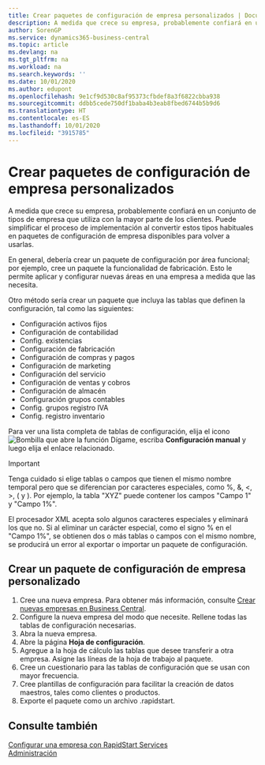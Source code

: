 ```yaml
---
title: Crear paquetes de configuración de empresa personalizados | Documentos de Microsoft
description: A medida que crece su empresa, probablemente confiará en un conjunto de tipos de empresa que utiliza con la mayor parte de los clientes. Puede simplificar el proceso de implementación al convertir estos tipos habituales en paquetes de configuración de empresa disponibles para volver a usarlas.
author: SorenGP
ms.service: dynamics365-business-central
ms.topic: article
ms.devlang: na
ms.tgt_pltfrm: na
ms.workload: na
ms.search.keywords: ''
ms.date: 10/01/2020
ms.author: edupont
ms.openlocfilehash: 9e1cf9d530c8af95373cfbdef8a3f6822cbba938
ms.sourcegitcommit: ddbb5cede750df1baba4b3eab8fbed6744b5b9d6
ms.translationtype: HT
ms.contentlocale: es-ES
ms.lasthandoff: 10/01/2020
ms.locfileid: "3915785"
---
```

# <a name="create-custom-company-configuration-packages"></a>Crear paquetes de configuración de empresa personalizados
A medida que crece su empresa, probablemente confiará en un conjunto de tipos de empresa que utiliza con la mayor parte de los clientes. Puede simplificar el proceso de implementación al convertir estos tipos habituales en paquetes de configuración de empresa disponibles para volver a usarlas.  

En general, debería crear un paquete de configuración por área funcional; por ejemplo, cree un paquete la funcionalidad de fabricación. Esto le permite aplicar y configurar nuevas áreas en una empresa a medida que las necesita.  

Otro método sería crear un paquete que incluya las tablas que definen la configuración, tal como las siguientes:  

-   Configuración activos fijos  
-   Configuración de contabilidad  
-   Config. existencias  
-   Configuración de fabricación  
-   Configuración de compras y pagos  
-   Configuración de marketing  
-   Configuración del servicio  
-   Configuración de ventas y cobros  
-   Configuración de almacén  
-   Configuración grupos contables  
-   Config. grupos registro IVA  
-   Config. registro inventario  

Para ver una lista completa de tablas de configuración, elija el icono ![Bombilla que abre la función Dígame](media/ui-search/search_small.png "Dígame qué desea hacer"), escriba **Configuración manual** y luego elija el enlace relacionado.  

> [!IMPORTANT]
> Tenga cuidado si elige tablas o campos que tienen el mismo nombre temporal pero que se diferencian por caracteres especiales, como %, &, <, >, ( y ). Por ejemplo, la tabla "XYZ" puede contener los campos "Campo 1" y "Campo 1%".
>
> El procesador XML acepta solo algunos caracteres especiales y eliminará los que no. Si al eliminar un carácter especial, como el signo % en el "Campo 1%", se obtienen dos o más tablas o campos con el mismo nombre, se producirá un error al exportar o importar un paquete de configuración.

## <a name="to-create-a-custom-company-configuration-package"></a>Crear un paquete de configuración de empresa personalizado  
1.  Cree una nueva empresa. Para obtener más información, consulte [Crear nuevas empresas en Business Central](about-new-company.md).  
3.  Configure la nueva empresa del modo que necesite. Rellene todas las tablas de configuración necesarias.  
4.  Abra la nueva empresa.
5. Abre la página **Hoja de configuración**.  
6.  Agregue a la hoja de cálculo las tablas que desee transferir a otra empresa. Asigne las líneas de la hoja de trabajo al paquete.  
7.  Cree un cuestionario para las tablas de configuración que se usan con mayor frecuencia.  
8.  Cree plantillas de configuración para facilitar la creación de datos maestros, tales como clientes o productos.  
9.  Exporte el paquete como un archivo .rapidstart.  

## <a name="see-also"></a>Consulte también  
[Configurar una empresa con RapidStart Services](admin-set-up-a-company-with-rapidstart.md)  
[Administración](admin-setup-and-administration.md)
